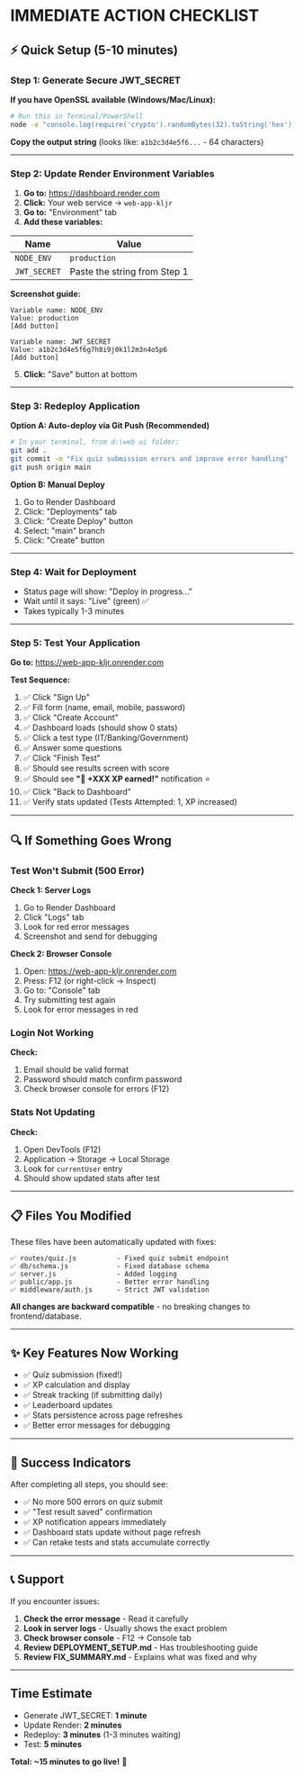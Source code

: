 # IMMEDIATE ACTION CHECKLIST

## ⚡ Quick Setup (5-10 minutes)

### Step 1: Generate Secure JWT_SECRET
**If you have OpenSSL available (Windows/Mac/Linux):**
```bash
# Run this in Terminal/PowerShell
node -e "console.log(require('crypto').randomBytes(32).toString('hex'))"
```

**Copy the output string** (looks like: `a1b2c3d4e5f6...` - 64 characters)

---

### Step 2: Update Render Environment Variables

1. **Go to:** https://dashboard.render.com
2. **Click:** Your web service → `web-app-kljr`
3. **Go to:** "Environment" tab
4. **Add these variables:**

| Name | Value |
|------|-------|
| `NODE_ENV` | `production` |
| `JWT_SECRET` | Paste the string from Step 1 |

**Screenshot guide:**
```
Variable name: NODE_ENV
Value: production
[Add button]

Variable name: JWT_SECRET
Value: a1b2c3d4e5f6g7h8i9j0k1l2m3n4o5p6
[Add button]
```

5. **Click:** "Save" button at bottom

---

### Step 3: Redeploy Application

**Option A: Auto-deploy via Git Push (Recommended)**
```bash
# In your terminal, from d:\web ui folder:
git add .
git commit -m "Fix quiz submission errors and improve error handling"
git push origin main
```

**Option B: Manual Deploy**
1. Go to Render Dashboard
2. Click: "Deployments" tab
3. Click: "Create Deploy" button
4. Select: "main" branch
5. Click: "Create" button

---

### Step 4: Wait for Deployment
- Status page will show: "Deploy in progress..."
- Wait until it says: "Live" (green) ✅
- Takes typically 1-3 minutes

---

### Step 5: Test Your Application

**Go to:** https://web-app-kljr.onrender.com

**Test Sequence:**
1. ✅ Click "Sign Up"
2. ✅ Fill form (name, email, mobile, password)
3. ✅ Click "Create Account"
4. ✅ Dashboard loads (should show 0 stats)
5. ✅ Click a test type (IT/Banking/Government)
6. ✅ Answer some questions
7. ✅ Click "Finish Test"
8. ✅ Should see results screen with score
9. ✅ Should see **"🎉 +XXX XP earned!"** notification ⭐
10. ✅ Click "Back to Dashboard"
11. ✅ Verify stats updated (Tests Attempted: 1, XP increased)

---

## 🔍 If Something Goes Wrong

### Test Won't Submit (500 Error)

**Check 1: Server Logs**
1. Go to Render Dashboard
2. Click "Logs" tab
3. Look for red error messages
4. Screenshot and send for debugging

**Check 2: Browser Console**
1. Open: https://web-app-kljr.onrender.com
2. Press: F12 (or right-click → Inspect)
3. Go to: "Console" tab
4. Try submitting test again
5. Look for error messages in red

### Login Not Working

**Check:**
1. Email should be valid format
2. Password should match confirm password
3. Check browser console for errors (F12)

### Stats Not Updating

**Check:**
1. Open DevTools (F12)
2. Application → Storage → Local Storage
3. Look for `currentUser` entry
4. Should show updated stats after test

---

## 📋 Files You Modified

These files have been automatically updated with fixes:

```
✅ routes/quiz.js          - Fixed quiz submit endpoint
✅ db/schema.js            - Fixed database schema
✅ server.js               - Added logging
✅ public/app.js           - Better error handling
✅ middleware/auth.js      - Strict JWT validation
```

**All changes are backward compatible** - no breaking changes to frontend/database.

---

## ✨ Key Features Now Working

- ✅ Quiz submission (fixed!)
- ✅ XP calculation and display
- ✅ Streak tracking (if submitting daily)
- ✅ Leaderboard updates
- ✅ Stats persistence across page refreshes
- ✅ Better error messages for debugging

---

## 🎯 Success Indicators

After completing all steps, you should see:

- ✅ No more 500 errors on quiz submit
- ✅ "Test result saved" confirmation
- ✅ XP notification appears immediately
- ✅ Dashboard stats update without page refresh
- ✅ Can retake tests and stats accumulate correctly

---

## 📞 Support

If you encounter issues:

1. **Check the error message** - Read it carefully
2. **Look in server logs** - Usually shows the exact problem
3. **Check browser console** - F12 → Console tab
4. **Review DEPLOYMENT_SETUP.md** - Has troubleshooting guide
5. **Review FIX_SUMMARY.md** - Explains what was fixed and why

---

## Time Estimate

- Generate JWT_SECRET: **1 minute**
- Update Render: **2 minutes**
- Redeploy: **3 minutes** (1-3 minutes waiting)
- Test: **5 minutes**

**Total: ~15 minutes to go live!** 🚀

